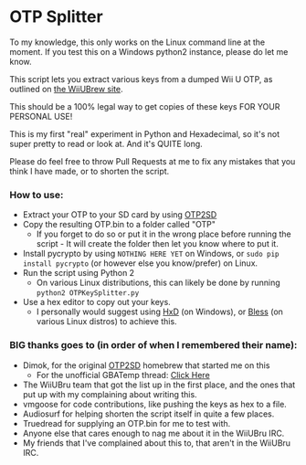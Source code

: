 # OTP Splitter

To my knowledge, this only works on the Linux command line at the moment. If you test this on a Windows python2 instance, please do let me know.

This script lets you extract various keys from a dumped Wii U OTP, as outlined on [the WiiUBrew site](http://wiiubrew.org/wiki/Hardware/OTP).

This should be a 100% legal way to get copies of these keys FOR YOUR PERSONAL USE!

This is my first "real" experiment in Python and Hexadecimal, so it's not super pretty to read or look at. And it's QUITE long.

Please do feel free to throw Pull Requests at me to fix any mistakes that you think I have made, or to shorten the script.

### How to use:

 * Extract your OTP to your SD card by using [OTP2SD](https://github.com/dimok789/otp2sd_dumper)
 * Copy the resulting OTP.bin to a folder called "OTP"
 	* If you forget to do so or put it in the wrong place before running the script - It will create the folder then let you know where to put it. 
 * Install pycrypto by using `NOTHING HERE YET` on Windows, or `sudo pip install pycrypto` (or however else you know/prefer) on Linux.
 * Run the script using Python 2
 	* On various Linux distributions, this can likely be done by running `python2 OTPKeySplitter.py`
 * Use a hex editor to copy out your keys.
 	* I personally would suggest using [HxD](https://mh-nexus.de/en/hxd/) (on Windows), or [Bless](http://home.gna.org/bless) (on various Linux distros) to achieve this.

### BIG thanks goes to (in order of when I remembered their name):

 * Dimok, for the original [OTP2SD](https://github.com/dimok789/otp2sd_dumper) homebrew that started me on this
 	* For the unofficial GBATemp thread: [Click Here](http://gbatemp.net/threads/otp2sd-by-dimok.447353/)
 * The WiiUBru team that got the list up in the first place, and the ones that put up with my complaining about writing this.
 * vmgoose for code contributions, like pushing the keys as hex to a file.
 * Audiosurf for helping shorten the script itself in quite a few places.
 * Truedread for supplying an OTP.bin for me to test with.
 * Anyone else that cares enough to nag me about it in the WiiUBru IRC.
 * My friends that I've complained about this to, that aren't in the WiiUBru IRC.